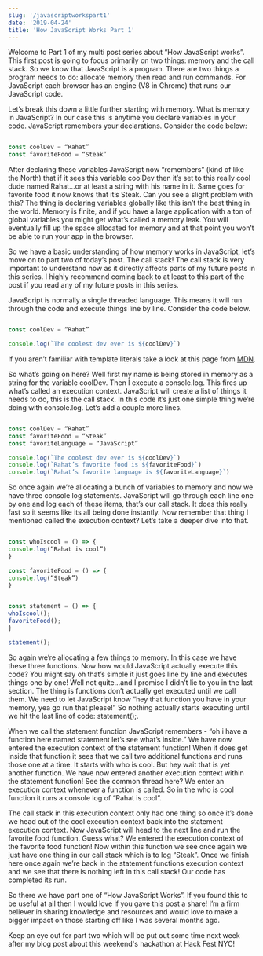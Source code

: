 ```yaml
---
slug: '/javascriptworkspart1'
date: '2019-04-24'
title: 'How JavaScript Works Part 1'
---
```


Welcome to Part 1 of my multi post series about “How JavaScript works”. This first post is going to focus primarily on two things: memory and the call stack. So we know that JavaScript is a program. There are two things a program needs to do: allocate memory then read and run commands. For JavaScript each browser has an engine (V8 in Chrome) that runs our JavaScript code. 

Let’s break this down a little further starting with memory. What is memory in JavaScript? In our case this is anytime you declare variables in your code. JavaScript remembers your declarations. Consider the code below:

```javascript

const coolDev = “Rahat”
const favoriteFood = “Steak”

```
After declaring these variables JavaScript now “remembers” (kind of like the North) that if it sees this variable coolDev then it’s set to this really cool dude named Rahat…or at least a string with his name in it. Same goes for favorite food it now knows that it’s Steak. Can you see a slight problem with this? The thing is declaring variables globally like this isn’t the best thing in the world. Memory is finite, and if you have a large application with a ton of global variables you might get what’s called a memory leak. You will eventually fill up the space allocated for memory and at that point you won’t be able to run your app in the browser. 

So we have a basic understanding of how memory works in JavaScript, let’s move on to part two of today’s post. The call stack! The call stack is very important to understand now as it directly affects parts of my future posts in this series. I highly recommend coming back to at least to this part of the post if you read any of my future posts in this series.

JavaScript is normally a single threaded language. This means it will run through the code and execute things line by line. Consider the code below.

```javascript

const coolDev = “Rahat”

console.log(`The coolest dev ever is ${coolDev}`)

```

If you aren’t familiar with template literals take a look at this page from <a href = https://developer.mozilla.org/en-US/docs/Web/JavaScript/Reference/Template_literals target="_blank">MDN</a>.

So what’s going on here? Well first my name is being stored in memory as a string for the variable coolDev. Then I execute a console.log. This fires up what’s called an execution context. JavaScript will create a list of things it needs to do, this is the call stack. In this code it’s just one simple thing we’re doing with console.log. Let’s add a couple more lines. 


```javascript

const coolDev = “Rahat”
const favoriteFood = “Steak”
const favoriteLanguage = “JavaScript”

console.log(`The coolest dev ever is ${coolDev}`)
console.log(`Rahat’s favorite food is ${favoriteFood}`)
console.log(`Rahat’s favorite language is ${favoriteLanguage}`)

```

So once again we’re allocating a bunch of variables to memory and now we have three console log statements. JavaScript will go through each line one by one and log each of these items, that’s our call stack. It does this really fast so it seems like its all being done instantly. Now remember that thing I mentioned called the execution context? Let’s take a deeper dive into that. 

```javascript

const whoIscool = () => {
console.log(“Rahat is cool”)
}

const favoriteFood = () => {
console.log(“Steak”)
}


const statement = () => {
whoIscool();
favoriteFood();
}

statement();

```
So again we’re allocating a few things to memory. In this case we have these three functions. Now how would JavaScript actually execute this code? You might say oh that’s simple it just goes line by line and executes things one by one! Well not quite...and I promise I didn’t lie to you in the last section. The thing is functions don’t actually get executed until we call them. We need to let JavaScript know “hey that function you have in your memory, yea go run that please!” So nothing actually starts executing until we hit the last line of code: statement();. 

When we call the statement function JavaScript remembers - “oh i have a function here named statement let’s see what’s inside.” We have now entered the execution context of the statement function! When it does get inside that function it sees that we call two additional functions and runs those one at a time. It starts with who is cool. But hey wait that is yet another function. We have now entered another execution context within the statement function! See the common thread here? We enter an execution context whenever a function is called. So in the who is cool function it runs a console log of “Rahat is cool”. 

The call stack in this execution context only had one thing so once it’s done we head out of the cool execution context back into the statement execution context. Now JavaScript will head to the next line and run the favorite food function. Guess what? We entered the execution context of the favorite food function! Now within this function we see once again we just have one thing in our call stack which is to log “Steak”. Once we finish here once again we’re back in the statement functions execution context and we see that there is nothing left in this call stack! Our code has completed its run. 

So there we have part one of “How JavaScript Works”. If you found this to be useful at all then I would love if you gave this post a share! I’m a firm believer in sharing knowledge and resources and would love to make a bigger impact on those starting off like I was several months ago. 

Keep an eye out for part two which will be put out some time next week after my blog post about this weekend's hackathon at Hack Fest NYC!
